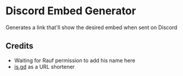 # Discord Embed Generator

Generates a link that'll show the desired embed when sent on Discord

## Credits
- Waiting for Rauf permission to add his name here
- [is.gd](https://is.gd) as a URL shortener